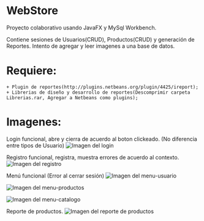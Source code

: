# WebStore
Proyecto colaborativo usando JavaFX y MySql Workbench.

Contiene sesiones de Usuarios(CRUD), Productos(CRUD) y generación de Reportes.
Intento de agregar y leer imagenes a una base de datos.

# Requiere:
    + Plugin de reportes(http://plugins.netbeans.org/plugin/4425/ireport);
    + Librerias de diseño y desarrollo de reportes(Descomprimir carpeta Librerias.rar, Agregar a Netbeans como plugins);
    
# Imagenes: 
  Login funcional, abre y cierra de acuerdo al boton clickeado. (No diferencia entre tipos de Usuario)
  ![Imagen del login](https://github.com/Amonbe8080/WebStore/tree/master/Screenshots/Login.png)    
  
  Registro funcional, registra, muestra errores de acuerdo al contexto.
   ![Imagen del registro](https://github.com/Amonbe8080/WebStore/tree/master/Screenshots/Registro.png)    
   
  Menú funcional (Error al cerrar sesión)
  ![Imagen del menu-usuario](https://github.com/Amonbe8080/WebStore/tree/master/Screenshots/Menu-Usuario.png)    
  
  ![Imagen del menu-productos](https://github.com/Amonbe8080/WebStore/tree/master/Screenshots/Menu-Productos.png) 
   
  ![Imagen del menu-catalogo](https://github.com/Amonbe8080/WebStore/tree/master/Screenshots/Menu-Catalogo.png) 
  
  Reporte de productos.
  ![Imagen del reporte de productos](https://github.com/Amonbe8080/WebStore/tree/master/Screenshots/Reporte.png) 
  
  
  
